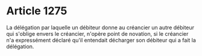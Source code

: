 # Article 1275

La délégation par laquelle un débiteur donne au créancier un autre débiteur qui s'oblige envers le créancier, n'opère point de novation, si le créancier n'a expressément déclaré qu'il entendait décharger son débiteur qui a fait la délégation.